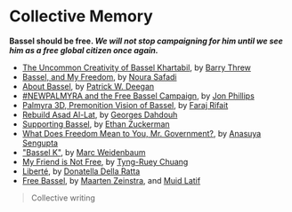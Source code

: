 
# Collective Memory

<p><strong>Bassel should be free. <em>We will not stop campaigning for him until we see him as a free global citizen once again.</em></strong></p>

<ul>
<li><a href="the-uncommon-creativity-of-bassel-khartabil">The Uncommon Creativity of Bassel Khartabil</a>, by <a href="../authors/barry-threw">Barry Threw</a></li>
<li><a href="bassel-and-my-freedom">Bassel, and My Freedom</a>, by <a href="../authors/noura-safadi">Noura Safadi</a></li>
<li><a href="about-bassel">About Bassel</a>, by <a href="../authors/patrick-w-deegan">Patrick W. Deegan</a></li>
<li><a href="newpalmyra-and-the-free-bassel-campaign">#NEWPALMYRA and the Free Bassel Campaign</a>, by <a href="../authors/jon-phillips">Jon Phillips</a></li>
<li><a href="palmyra-3d-premonition-vision-of-bassel">Palmyra 3D, Premonition Vision of Bassel</a>, by <a href="../authors/faraj-rifait">Faraj Rifait</a></li>
<li><a href="rebuild-asad-al-lat">Rebuild Asad Al-Lat</a>, by <a href="../authors/georges-dahdouh">Georges Dahdouh</a></li>
<li><a href="supporting-bassel">Supporting Bassel</a>, by <a href="../authors/ethan-zuckerman">Ethan Zuckerman</a></li>
<li><a href="what-does-freedom-mean-to-you-mr-government">What Does Freedom Mean to You, Mr. Government?</a>, by <a href="../authors/anasuya-sengupta">Anasuya Sengupta</a></li>
<li><a href="bassel-k">"Bassel K"</a>, by <a href="../authors/marc-weidenbaum">Marc Weidenbaum</a></li>
<li><a href="my-friend-is-not-free">My Friend is Not Free</a>, by <a href="../authors/tyng-ruey-chuang">Tyng-Ruey Chuang</a></li>
<li><a href="liberte">Liberté</a>, by <a href="../authors/donatella-della-ratta">Donatella Della Ratta</a></li>
<li><a href="free-bassel">Free Bassel</a>, by <a href="../authors/maarten-zeinstra">Maarten Zeinstra</a>, and <a href="../authors/muid-latif">Muid Latif</a></li>
</ul>


> Collective writing


